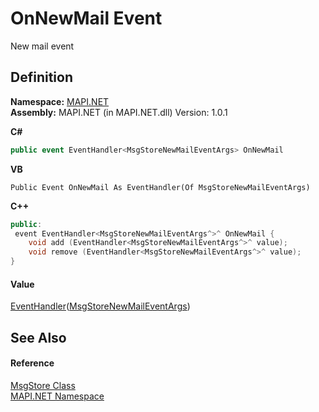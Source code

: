 # OnNewMail Event


New mail event



## Definition
**Namespace:** <a href="N_MAPI_NET.md">MAPI.NET</a>  
**Assembly:** MAPI.NET (in MAPI.NET.dll) Version: 1.0.1

**C#**
``` C#
public event EventHandler<MsgStoreNewMailEventArgs> OnNewMail
```
**VB**
``` VB
Public Event OnNewMail As EventHandler(Of MsgStoreNewMailEventArgs)
```
**C++**
``` C++
public:
 event EventHandler<MsgStoreNewMailEventArgs^>^ OnNewMail {
	void add (EventHandler<MsgStoreNewMailEventArgs^>^ value);
	void remove (EventHandler<MsgStoreNewMailEventArgs^>^ value);
}
```



#### Value
<a href="https://learn.microsoft.com/dotnet/api/system.eventhandler-1" target="_blank" rel="noopener noreferrer">EventHandler</a>(<a href="T_MAPI_NET_MsgStoreNewMailEventArgs.md">MsgStoreNewMailEventArgs</a>)

## See Also


#### Reference
<a href="T_MAPI_NET_MsgStore.md">MsgStore Class</a>  
<a href="N_MAPI_NET.md">MAPI.NET Namespace</a>  
